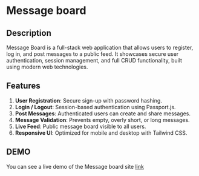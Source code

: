 # Message board

## Description
Message Board is a full-stack web application that allows users to register, log in, and post messages to a public feed. It showcases secure user authentication, session management, and full CRUD functionality, built using modern web technologies.

## Features
1. **User Registration**: Secure sign-up with password hashing.
2. **Login / Logout**: Session-based authentication using Passport.js.
4. **Post Messages**: Authenticated users can create and share messages.
5. **Message Validation**: Prevents empty, overly short, or long messages.
6. **Live Feed**: Public message board visible to all users.
7. **Responsive UI**: Optimized for mobile and desktop with Tailwind CSS.

## DEMO
You can see a live demo of the Message board site [link](https://message-board-9hwd.vercel.app/)
